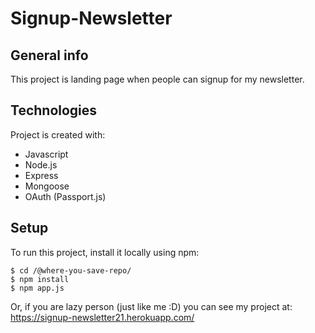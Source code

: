 # Signup-Newsletter

## General info
This project is landing page when people can signup for my newsletter.
	
## Technologies
Project is created with:
* Javascript
* Node.js
* Express
* Mongoose
* OAuth (Passport.js)
	
## Setup
To run this project, install it locally using npm:
```
$ cd /@where-you-save-repo/
$ npm install
$ npm app.js
```

Or, if you are lazy person (just like me :D) you can see my project at: https://signup-newsletter21.herokuapp.com/
